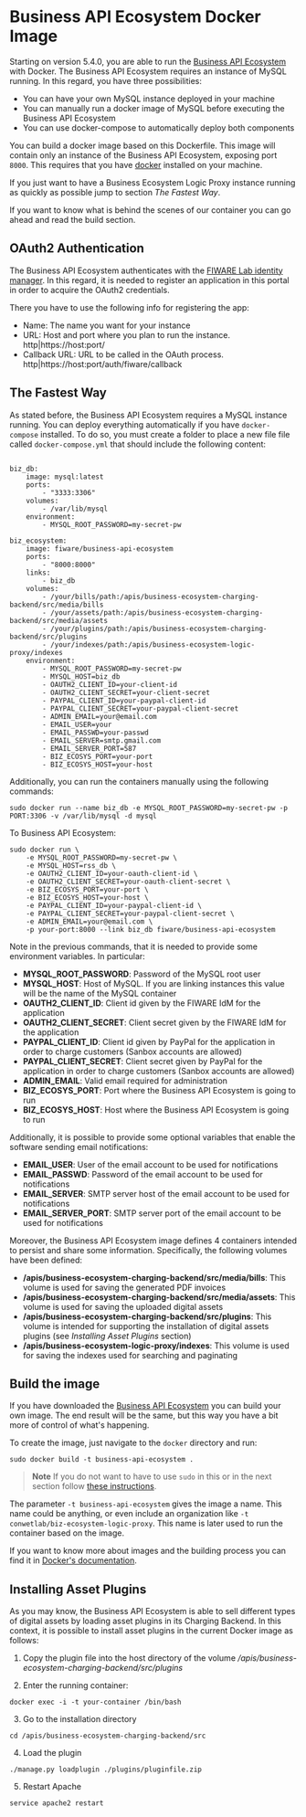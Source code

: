 # Business API Ecosystem Docker Image

Starting on version 5.4.0, you are able to run the [Business API Ecosystem](https://github.com/FIWARE-TMForum/Business-API-Ecosystem) with Docker. The Business API Ecosystem requires an instance of MySQL running. In this regard, you have three possibilities:
* You can have your own MySQL instance deployed in your machine
* You can manually run a docker image of MySQL before executing the Business API Ecosystem
* You can use docker-compose to automatically deploy both components

You can build a docker image based on this Dockerfile. This image will contain only an instance of the Business API Ecosystem, exposing port `8000`. This requires that you have [docker](https://docs.docker.com/installation/) installed on your machine.

If you just want to have a Business Ecosystem Logic Proxy instance running as quickly as possible jump to section *The Fastest Way*.

If you want to know what is behind the scenes of our container you can go ahead and read the build section.

## OAuth2 Authentication

The Business API Ecosystem authenticates with the [FIWARE Lab identity manager](https://account.lab.fiware.org). In this regard, it is needed to register an application in this portal in order to acquire the OAuth2 credentials.

There you have to use the following info for registering the app:
* Name: The name you want for your instance
* URL: Host and port where you plan to run the instance. http|https://host:port/
* Callback URL: URL to be called in the OAuth process. http|https://host:port/auth/fiware/callback

## The Fastest Way

As stated before, the Business API Ecosystem requires a MySQL instance running. You can deploy everything automatically if you have `docker-compose`
installed. To do so, you must create a folder to place a new file file called `docker-compose.yml` that should include the following content:

```

biz_db:
    image: mysql:latest
    ports:
        - "3333:3306"
    volumes:
        - /var/lib/mysql
    environment:
        - MYSQL_ROOT_PASSWORD=my-secret-pw

biz_ecosystem:
    image: fiware/business-api-ecosystem
    ports:
        - "8000:8000"
    links:
        - biz_db
    volumes:
        - /your/bills/path:/apis/business-ecosystem-charging-backend/src/media/bills
        - /your/assets/path:/apis/business-ecosystem-charging-backend/src/media/assets
        - /your/plugins/path:/apis/business-ecosystem-charging-backend/src/plugins
        - /your/indexes/path:/apis/business-ecosystem-logic-proxy/indexes
    environment:
        - MYSQL_ROOT_PASSWORD=my-secret-pw
        - MYSQL_HOST=biz_db
        - OAUTH2_CLIENT_ID=your-client-id
        - OAUTH2_CLIENT_SECRET=your-client-secret
        - PAYPAL_CLIENT_ID=your-paypal-client-id
        - PAYPAL_CLIENT_SECRET=your-paypal-client-secret
        - ADMIN_EMAIL=your@email.com
        - EMAIL_USER=your
        - EMAIL_PASSWD=your-passwd
        - EMAIL_SERVER=smtp.gmail.com
        - EMAIL_SERVER_PORT=587
        - BIZ_ECOSYS_PORT=your-port
        - BIZ_ECOSYS_HOST=your-host

```
Additionally, you can run the containers manually using the following commands:

```
sudo docker run --name biz_db -e MYSQL_ROOT_PASSWORD=my-secret-pw -p PORT:3306 -v /var/lib/mysql -d mysql
```

To Business API Ecosystem:

```
sudo docker run \
    -e MYSQL_ROOT_PASSWORD=my-secret-pw \
    -e MYSQL_HOST=rss_db \
    -e OAUTH2_CLIENT_ID=your-oauth-client-id \
    -e OAUTH2_CLIENT_SECRET=your-oauth-client-secret \
    -e BIZ_ECOSYS_PORT=your-port \
    -e BIZ_ECOSYS_HOST=your-host \
    -e PAYPAL_CLIENT_ID=your-paypal-client-id \
    -e PAYPAL_CLIENT_SECRET=your-paypal-client-secret \
    -e ADMIN_EMAIL=your@email.com \
    -p your-port:8000 --link biz_db fiware/business-api-ecosystem
```

Note in the previous commands, that it is needed to provide some environment variables. In particular:

* **MYSQL_ROOT_PASSWORD**: Password of the MySQL root user 
* **MYSQL_HOST**: Host of MySQL. If you are linking instances this value will be the name of the MySQL container
* **OAUTH2_CLIENT_ID**: Client id given by the FIWARE IdM for the application
* **OAUTH2_CLIENT_SECRET**: Client secret given by the FIWARE IdM for the application
* **PAYPAL_CLIENT_ID**: Client id given by PayPal for the application in order to charge customers (Sanbox accounts are allowed)
* **PAYPAL_CLIENT_SECRET**: Client secret given by PayPal for the application in order to charge customers (Sanbox accounts are allowed)
* **ADMIN_EMAIL**: Valid email required for administration
* **BIZ_ECOSYS_PORT**: Port where the Business API Ecosystem is going to run
* **BIZ_ECOSYS_HOST**: Host where the Business API Ecosystem is going to run

Additionally, it is possible to provide some optional variables that enable the software sending
email notifications:

* **EMAIL_USER**: User of the email account to be used for notifications
* **EMAIL_PASSWD**: Password of the email account to be used for notifications
* **EMAIL_SERVER**: SMTP server host of the email account to be used for notifications
* **EMAIL_SERVER_PORT**: SMTP server port of the email account to be used for notifications

Moreover, the Business API Ecosystem image defines 4 containers intended to persist and share 
some information. Specifically, the following volumes have been defined:

* **/apis/business-ecosystem-charging-backend/src/media/bills**: This volume is used for saving the generated PDF invoices
* **/apis/business-ecosystem-charging-backend/src/media/assets**: This volume is used for saving the uploaded digital assets
* **/apis/business-ecosystem-charging-backend/src/plugins**: This volume is intended for supporting the installation of digital assets plugins (see *Installing Asset Plugins* section)
* **/apis/business-ecosystem-logic-proxy/indexes**: This volume is used for saving the indexes used for searching and paginating

## Build the image

If you have downloaded the [Business API Ecosystem](https://github.com/FIWARE-TMForum/Business-API-Ecosystem) you can 
build your own image. The end result will be the same, but this way you have a bit more of control of what's happening.

To create the image, just navigate to the `docker` directory and run:

    sudo docker build -t business-api-ecosystem .

> **Note**
> If you do not want to have to use `sudo` in this or in the next section follow [these instructions](http://askubuntu.com/questions/477551/how-can-i-use-docker-without-sudo).


The parameter `-t business-api-ecosystem` gives the image a name. This name could be anything, or even include an organization like `-t conwetlab/biz-ecosystem-logic-proxy`. This name is later used to run the container based on the image.

If you want to know more about images and the building process you can find it in [Docker's documentation](https://docs.docker.com/userguide/dockerimages/).

## Installing Asset Plugins

As you may know, the Business API Ecosystem is able to sell different types of digital assets
by loading asset plugins in its Charging Backend. In this context, it is possible to install
asset plugins in the current Docker image as follows:

1) Copy the plugin file into the host directory of the volume */apis/business-ecosystem-charging-backend/src/plugins*

2) Enter the running container:
```
docker exec -i -t your-container /bin/bash
```

3) Go to the installation directory
```
cd /apis/business-ecosystem-charging-backend/src
```

4) Load the plugin
```
./manage.py loadplugin ./plugins/pluginfile.zip
```

5) Restart Apache
```
service apache2 restart
```